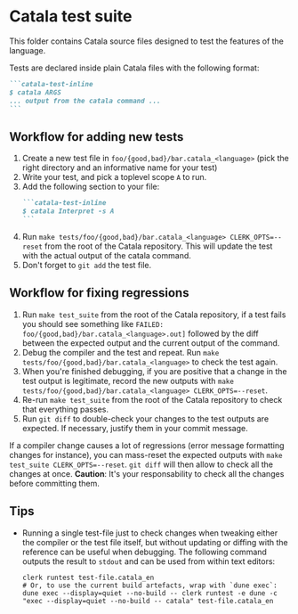 # Catala test suite

This folder contains Catala source files designed to test the features of the
language.

Tests are declared inside plain Catala files with the following format:

~~~markdown
```catala-test-inline
$ catala ARGS
... output from the catala command ...
```
~~~

## Workflow for adding new tests

1. Create a new test file in `foo/{good,bad}/bar.catala_<language>` (pick the right directory and
   an informative name for your test)
2. Write your test, and pick a toplevel scope `A` to run.
3. Add the following section to your file:
      ~~~markdown
      ```catala-test-inline
      $ catala Interpret -s A
      ```
      ~~~
4. Run `make tests/foo/{good,bad}/bar.catala_<language> CLERK_OPTS=--reset`
   from the root of the Catala repository. This will update the test with the
   actual output of the catala command.
5. Don't forget to `git add` the test file.

## Workflow for fixing regressions

1. Run `make test_suite` from the root of the Catala repository, if a test fails
   you should see something like
   `FAILED: foo/{good,bad}/bar.catala_<language>.out]` followed by the diff
   between the expected output and the current output of the command.
2. Debug the compiler and the test and repeat. Run
   `make tests/foo/{good,bad}/bar.catala_<language>` to check the test again.
3. When you're finished debugging, if you are positive that a change in the test
   output is legitimate, record the new outputs with
   `make tests/foo/{good,bad}/bar.catala_<language> CLERK_OPTS=--reset`.
4. Re-run `make test_suite` from the root of the Catala repository to check that
   everything passes.
5. Run `git diff` to double-check your changes to the test outputs are expected.
   If necessary, justify them in your commit message.

If a compiler change causes a lot of regressions (error message formatting changes
for instance), you can mass-reset the expected outputs with
`make test_suite CLERK_OPTS=--reset`.
`git diff` will then allow to check all the changes at once.
**Caution**: It's your responsability to check all the changes before committing them.

## Tips

* Running a single test-file just to check changes when tweaking either the compiler or the test file itself, but without updating or diffing with the reference can be useful when debugging. The following command outputs the result to `stdout` and can be used from within text editors:

      clerk runtest test-file.catala_en
      # Or, to use the current build artefacts, wrap with `dune exec`:
      dune exec --display=quiet --no-build -- clerk runtest -e dune -c "exec --display=quiet --no-build -- catala" test-file.catala_en
